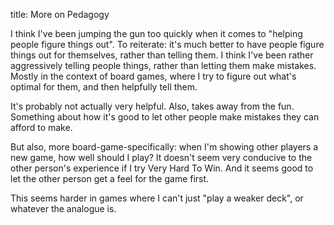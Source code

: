 title: More on Pedagogy

I think I've been jumping the gun too quickly when it comes to "helping people figure things out". To reiterate: it's much better to have people figure things out for themselves, rather than telling them. I think I've been rather aggressively telling people things, rather than letting them make mistakes. Mostly in the context of board games, where I try to figure out what's optimal for them, and then helpfully tell them.

It's probably not actually very helpful. Also, takes away from the fun. Something about how it's good to let other people make mistakes they can afford to make.

But also, more board-game-specifically: when I'm showing other players a new game, how well should I play? It doesn't seem very conducive to the other person's experience if I try Very Hard To Win. And it seems good to let the other person get a feel for the game first.

This seems harder in games where I can't just "play a weaker deck", or whatever the analogue is. 